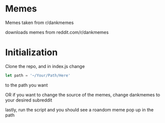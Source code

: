 # Memes

Memes taken from r/dankmemes

downloads memes from reddit.com/r/dankmemes

# Initialization
Clone the repo, and in index.js change 
```js
let path = '~/Your/Path/Here'

```
to the path you want

OR if you want to change the source of the memes, change dankmemes to your desired subreddit

lastly, run the script and you should see a roandom meme pop up in the path
